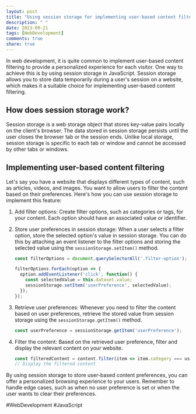 ```yaml
---
layout: post
title: "Using session storage for implementing user-based content filtering in JavaScript"
description: " "
date: 2023-09-21
tags: [WebDevelopment]
comments: true
share: true
---
```


In web development, it is quite common to implement user-based content filtering to provide a personalized experience for each visitor. One way to achieve this is by using session storage in JavaScript. Session storage allows you to store data temporarily during a user's session on a website, which makes it a suitable choice for implementing user-based content filtering.

## How does session storage work?

Session storage is a web storage object that stores key-value pairs locally on the client's browser. The data stored in session storage persists until the user closes the browser tab or the session ends. Unlike local storage, session storage is specific to each tab or window and cannot be accessed by other tabs or windows.

## Implementing user-based content filtering

Let's say you have a website that displays different types of content, such as articles, videos, and images. You want to allow users to filter the content based on their preferences. Here's how you can use session storage to implement this feature:

1. Add filter options: Create filter options, such as categories or tags, for your content. Each option should have an associated value or identifier.

2. Store user preferences in session storage: When a user selects a filter option, store the selected option's value in session storage. You can do this by attaching an event listener to the filter options and storing the selected value using the `sessionStorage.setItem()` method.

   ```javascript
   const filterOptions = document.querySelectorAll('.filter-option');

   filterOptions.forEach(option => {
     option.addEventListener('click', function() {
       const selectedValue = this.dataset.value;
       sessionStorage.setItem('userPreference', selectedValue);
     });
   });
   ```

3. Retrieve user preferences: Whenever you need to filter the content based on user preferences, retrieve the stored value from session storage using the `sessionStorage.getItem()` method.

   ```javascript
   const userPreference = sessionStorage.getItem('userPreference');
   ```

4. Filter the content: Based on the retrieved user preference, filter and display the relevant content on your website.

   ```javascript
   const filteredContent = content.filter(item => item.category === userPreference);
   // Display the filtered content
   ```

By using session storage to store user-based content preferences, you can offer a personalized browsing experience to your users. Remember to handle edge cases, such as when no user preference is set or when the user wants to clear their preferences.

#WebDevelopment #JavaScript